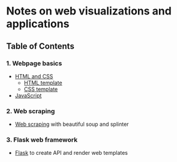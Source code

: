 # Notes on web visualizations and applications

## Table of Contents

### 1. Webpage basics

- [HTML and CSS](html_css.md)
    - [HTML template](html_css/index.html)
    - [CSS template](html_css/style.css)
- [JavaScript](javascript.md)

### 2. Web scraping

- [Web scraping](web_scraping.md) with beautiful soup and splinter

### 3. Flask web framework

- [Flask](flask.md) to create API and render web templates